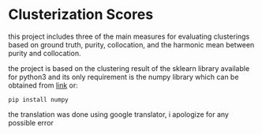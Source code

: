 # Clusterization Scores

this project includes three of the main measures for evaluating clusterings based on ground truth, purity, collocation, and the harmonic mean between purity and collocation.

the project is based on the clustering result of the sklearn library available for python3 and its only requirement is the numpy library which can be obtained from [link](https://numpy.org/install/) or:

`` pip install numpy ``

the translation was done using google translator, i apologize for any possible error
